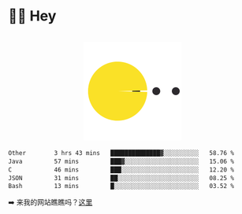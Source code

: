
# 👋🏻 Hey
<div align="center">
	<br>
	<img src="https://raw.githubusercontent.com/Aniket965/Aniket965/master/pacman.svg?sanitize=true" width="200" height="200">
	<br>
</div>

<!--START_SECTION:waka-->

```txt
Other        3 hrs 43 mins   ██████████████▓░░░░░░░░░░   58.76 %
Java         57 mins         ███▓░░░░░░░░░░░░░░░░░░░░░   15.06 %
C            46 mins         ███░░░░░░░░░░░░░░░░░░░░░░   12.20 %
JSON         31 mins         ██░░░░░░░░░░░░░░░░░░░░░░░   08.25 %
Bash         13 mins         █░░░░░░░░░░░░░░░░░░░░░░░░   03.52 %
```

<!--END_SECTION:waka-->

 ➡️  来我的网站瞧瞧吗？[这里](https://www.shaolongfei.com)
